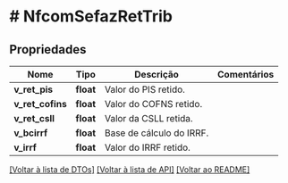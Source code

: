 # # NfcomSefazRetTrib

## Propriedades

Nome | Tipo | Descrição | Comentários
------------ | ------------- | ------------- | -------------
**v_ret_pis** | **float** | Valor do PIS retido. |
**v_ret_cofins** | **float** | Valor do COFNS retido. |
**v_ret_csll** | **float** | Valor da CSLL retida. |
**v_bcirrf** | **float** | Base de cálculo do IRRF. |
**v_irrf** | **float** | Valor do IRRF retido. |

[[Voltar à lista de DTOs]](../../README.md#models) [[Voltar à lista de API]](../../README.md#endpoints) [[Voltar ao README]](../../README.md)
